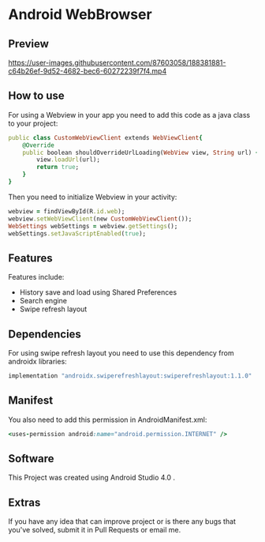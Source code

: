 # Android WebBrowser
## Preview

https://user-images.githubusercontent.com/87603058/188381881-c64b26ef-9d52-4682-bec6-60272239f7f4.mp4

## How to use
For using a Webview in your app you need to add this code as a java class to your project:
```ruby 
public class CustomWebViewClient extends WebViewClient{
    @Override
    public boolean shouldOverrideUrlLoading(WebView view, String url) {
        view.loadUrl(url);
        return true;
    }
}
``` 
Then you need to initialize Webview in your activity:
```ruby 
webview = findViewById(R.id.web);
webview.setWebViewClient(new CustomWebViewClient());
WebSettings webSettings = webview.getSettings();
webSettings.setJavaScriptEnabled(true);
``` 
## Features
Features include:
* History save and load using Shared Preferences
* Search engine
* Swipe refresh layout

## Dependencies
For using swipe refresh layout you need to use this dependency from androidx libraries:
```ruby 
implementation "androidx.swiperefreshlayout:swiperefreshlayout:1.1.0"
``` 

## Manifest
You also need to add this permission in AndroidManifest.xml:
```ruby 
<uses-permission android:name="android.permission.INTERNET" />
``` 

## Software
This Project was created using Android Studio 4.0 . <br />

## Extras
If you have any idea that can improve project or is there any bugs that you've solved,
submit it in Pull Requests or email me. 
